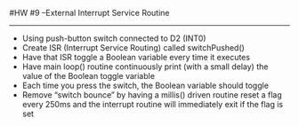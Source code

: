 #HW #9 –External Interrupt Service Routine

-------- 

- Using push-button switch connected to D2 (INT0)
- Create ISR (Interrupt Service Routing) called switchPushed()
- Have that ISR toggle a Boolean variable every time it executes
- Have main loop() routine continuously print (with a small delay) the value of the Boolean toggle variable
- Each time you press the switch, the Boolean variable should toggle
- Remove “switch bounce” by having a millis() driven routine reset a flag every 250ms and the interrupt routine will immediately exit if the flag is set
